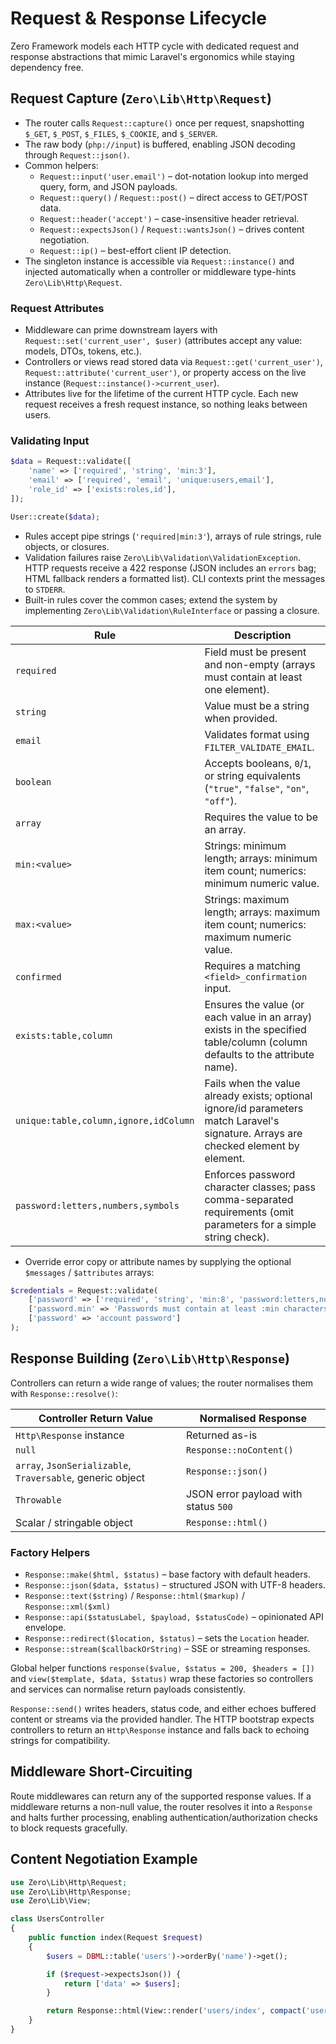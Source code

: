 # Request & Response Lifecycle

Zero Framework models each HTTP cycle with dedicated request and response abstractions that mimic Laravel's ergonomics while staying dependency free.

## Request Capture (`Zero\Lib\Http\Request`)

- The router calls `Request::capture()` once per request, snapshotting `$_GET`, `$_POST`, `$_FILES`, `$_COOKIE`, and `$_SERVER`.
- The raw body (`php://input`) is buffered, enabling JSON decoding through `Request::json()`.
- Common helpers:
  - `Request::input('user.email')` – dot-notation lookup into merged query, form, and JSON payloads.
  - `Request::query()` / `Request::post()` – direct access to GET/POST data.
  - `Request::header('accept')` – case-insensitive header retrieval.
  - `Request::expectsJson()` / `Request::wantsJson()` – drives content negotiation.
  - `Request::ip()` – best-effort client IP detection.
- The singleton instance is accessible via `Request::instance()` and injected automatically when a controller or middleware type-hints `Zero\Lib\Http\Request`.

### Request Attributes

- Middleware can prime downstream layers with `Request::set('current_user', $user)` (attributes accept any value: models, DTOs, tokens, etc.).
- Controllers or views read stored data via `Request::get('current_user')`, `Request::attribute('current_user')`, or property access on the live instance (`Request::instance()->current_user`).
- Attributes live for the lifetime of the current HTTP cycle. Each new request receives a fresh request instance, so nothing leaks between users.


### Validating Input

```php
$data = Request::validate([
    'name' => ['required', 'string', 'min:3'],
    'email' => ['required', 'email', 'unique:users,email'],
    'role_id' => ['exists:roles,id'],
]);

User::create($data);
```

- Rules accept pipe strings (`'required|min:3'`), arrays of rule strings, rule objects, or closures.
- Validation failures raise `Zero\Lib\Validation\ValidationException`. HTTP requests receive a 422 response (JSON includes an `errors` bag; HTML fallback renders a formatted list). CLI contexts print the messages to `STDERR`.
- Built-in rules cover the common cases; extend the system by implementing `Zero\Lib\Validation\RuleInterface` or passing a closure.

| Rule | Description |
| --- | --- |
| `required` | Field must be present and non-empty (arrays must contain at least one element). |
| `string` | Value must be a string when provided. |
| `email` | Validates format using `FILTER_VALIDATE_EMAIL`. |
| `boolean` | Accepts booleans, `0`/`1`, or string equivalents (`"true"`, `"false"`, `"on"`, `"off"`). |
| `array` | Requires the value to be an array. |
| `min:<value>` | Strings: minimum length; arrays: minimum item count; numerics: minimum numeric value. |
| `max:<value>` | Strings: maximum length; arrays: maximum item count; numerics: maximum numeric value. |
| `confirmed` | Requires a matching `<field>_confirmation` input. |
| `exists:table,column` | Ensures the value (or each value in an array) exists in the specified table/column (column defaults to the attribute name). |
| `unique:table,column,ignore,idColumn` | Fails when the value already exists; optional ignore/id parameters match Laravel's signature. Arrays are checked element by element. |
| `password:letters,numbers,symbols` | Enforces password character classes; pass comma-separated requirements (omit parameters for a simple string check). |
- Override error copy or attribute names by supplying the optional `$messages` / `$attributes` arrays:

```php
$credentials = Request::validate(
    ['password' => ['required', 'string', 'min:8', 'password:letters,numbers', 'confirmed']],
    ['password.min' => 'Passwords must contain at least :min characters.'],
    ['password' => 'account password']
);
```

## Response Building (`Zero\Lib\Http\Response`)

Controllers can return a wide range of values; the router normalises them with `Response::resolve()`:

| Controller Return Value | Normalised Response |
| --- | --- |
| `Http\Response` instance | Returned as-is |
| `null` | `Response::noContent()` |
| `array`, `JsonSerializable`, `Traversable`, generic object | `Response::json()` |
| `Throwable` | JSON error payload with status `500` |
| Scalar / stringable object | `Response::html()` |

### Factory Helpers

- `Response::make($html, $status)` – base factory with default headers.
- `Response::json($data, $status)` – structured JSON with UTF-8 headers.
- `Response::text($string)` / `Response::html($markup)` / `Response::xml($xml)`
- `Response::api($statusLabel, $payload, $statusCode)` – opinionated API envelope.
- `Response::redirect($location, $status)` – sets the `Location` header.
- `Response::stream($callbackOrString)` – SSE or streaming responses.

Global helper functions `response($value, $status = 200, $headers = [])` and `view($template, $data, $status)` wrap these factories so controllers and services can normalise return payloads consistently.

`Response::send()` writes headers, status code, and either echoes buffered content or streams via the provided handler. The HTTP bootstrap expects controllers to return an `Http\Response` instance and falls back to echoing strings for compatibility.

## Middleware Short-Circuiting

Route middlewares can return any of the supported response values. If a middleware returns a non-null value, the router resolves it into a `Response` and halts further processing, enabling authentication/authorization checks to block requests gracefully.

## Content Negotiation Example

```php
use Zero\Lib\Http\Request;
use Zero\Lib\Http\Response;
use Zero\Lib\View;

class UsersController
{
    public function index(Request $request)
    {
        $users = DBML::table('users')->orderBy('name')->get();

        if ($request->expectsJson()) {
            return ['data' => $users];
        }

        return Response::html(View::render('users/index', compact('users')));
    }
}
```
